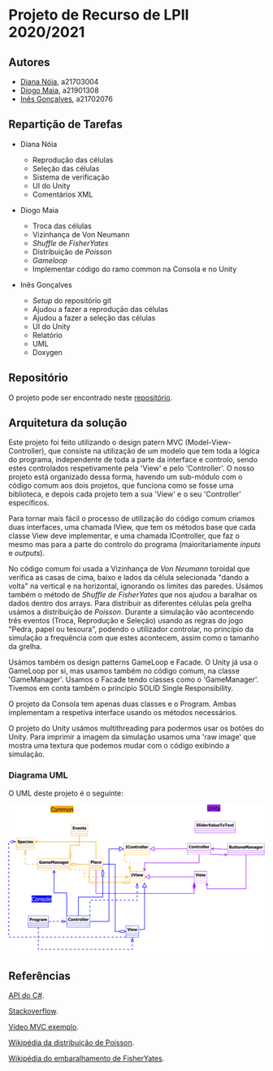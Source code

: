 # Projeto de Recurso de LPII 2020/2021

## Autores

* [Diana Nóia](https://github.com/diananoia), a21703004
* [Diogo Maia](https://github.com/Diogo-Maia), a21901308
* [Inês Gonçalves](https://github.com/ineesgoncalvees), a21702076

## Repartição de Tarefas

* Diana Nóia
  * Reprodução das células
  * Seleção das células
  * Sistema de verificação
  * UI do Unity
  * Comentários XML

* Diogo Maia
  * Troca das células
  * Vizinhança de Von Neumann
  * *Shuffle* de *FisherYates*
  * Distribuição de *Poisson*
  * *Gameloop*
  * Implementar código do ramo common na Consola e no Unity

* Inês Gonçalves
  * *Setup* do repositório git
  * Ajudou a fazer a reprodução das células
  * Ajudou a fazer a seleção das células
  * UI do Unity
  * Relatório
  * UML
  * Doxygen

## Repositório

O projeto pode ser encontrado neste [repositório](https://github.com/Diogo-Maia/LP2_RockPaperScissor).

## Arquitetura da solução

Este projeto foi feito utilizando o design patern MVC (Model-View-Controller),
que consiste na utilização de um modelo que tem toda a lógica do programa,
independente de toda a parte da interface e controlo, sendo estes controlados
respetivamente pela 'View' e pelo 'Controller'. O nosso projeto está organizado
dessa forma, havendo um sub-módulo com o código comum aos dois projetos, que
funciona como se fosse uma biblioteca, e depois cada projeto tem a sua 'View' e
o seu 'Controller' específicos.

Para tornar mais fácil o processo de utilização do código comum criamos duas
interfaces, uma chamada IView, que tem os métodos base que cada classe View deve
implementar, e uma chamada IController, que faz o mesmo mas para a parte do
controlo do programa (maioritariamente *inputs* e *outputs*).

No código comum foi usada a Vizinhança de *Von Neumann* toroidal que verifica as
casas de cima, baixo e lados da célula selecionada "dando a volta" na vertical e
na horizontal, ignorando os limites das paredes.
Usámos também o método de *Shuffle de FisherYates* que nos ajudou a baralhar os
dados dentro dos arrays.
Para distribuir as diferentes células pela grelha usámos a distribuição de
*Poisson*.
Durante a simulação vão acontecendo três eventos (Troca, Reprodução e Seleção)
usando as regras do jogo "Pedra, papel ou tesoura", podendo o utilizador
controlar, no princípio da simulação a frequência com que estes acontecem, assim
como o tamanho da grelha.

Usámos também os design patterns GameLoop e Facade. O Unity já usa o GameLoop
por si, mas usamos também no código comum, na classe 'GameManager'.
Usamos o Facade tendo classes como o 'GameManager'.
Tivemos em conta também o principio SOLID Single Responsibility.

O projeto da Consola tem apenas duas classes e o Program. Ambas implementam a
respetiva interface usando os métodos necessários.

O projeto do Unity usámos multithreading para podermos usar os botões do Unity.
Para imprimir a imagem da simulação usamos uma 'raw image' que mostra uma
textura que podemos mudar com o código exibindo a simulação.

### Diagrama UML

O UML deste projeto é o seguinte:

![UML](UML.svg)

## Referências

[API do C#](https://docs.microsoft.com/en-us/dotnet/csharp/).

[Stackoverflow](https://stackoverflow.com).

[Vídeo MVC exemplo](https://www.youtube.com/watch?v=_z_iRUjmvzE).

[Wikipédia da distribuição de Poisson](https://en.wikipedia.org/wiki/Poisson_distribution).

[Wikipédia do embaralhamento de FisherYates](https://en.wikipedia.org/wiki/Fisher–Yates_shuffle).
